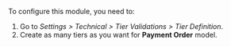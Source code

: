 To configure this module, you need to:

1.  Go to *Settings \> Technical \> Tier Validations \> Tier
    Definition*.
2.  Create as many tiers as you want for **Payment Order** model.
